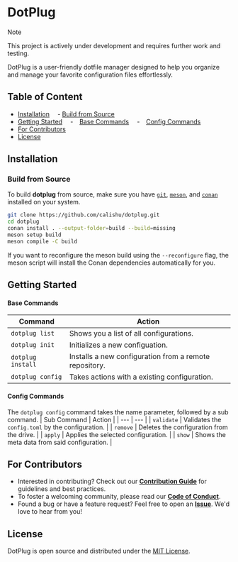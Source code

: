 # DotPlug

> [!NOTE]
> This project is actively under development and requires further work and testing.

DotPlug is a user-friendly dotfile manager designed to help you organize and manage your favorite configuration files effortlessly.

## Table of Content
- [Installation](#installation)
⠀ - [Build from Source](#build-from-source)
- [Getting Started](#getting-started)
⠀ - ⠀[Base Commands](#base-commands)
⠀ - ⠀[Config Commands](#config-commands)
- [For Contributors](#for-contributors)
- [License](#license)

## Installation
### Build from Source
To build **dotplug** from source, make sure you have [`git`](https://git-scm.com/), [`meson`](https://mesonbuild.com/), and [`conan`](https://conan.io/) installed on your system.
```bash
git clone https://github.com/calishu/dotplug.git
cd dotplug
conan install . --output-folder=build --build=missing
meson setup build
meson compile -C build
```
If you want to reconfigure the meson build using the `--reconfigure` flag, the meson script will install the Conan dependencies automatically for you.

## Getting Started
#### Base Commands
| Command           | Action |
| ---               | ---    |
| `dotplug list`    | Shows you a list of all configurations. |
| `dotplug init`    | Initializes a new configuation. |
| `dotplug install` | Installs a new configuration from a remote repository. |
| `dotplug config`  | Takes actions with a existing configuration. |

#### Config Commands
The `dotplug config` command takes the name parameter, followed by a sub command.
| Sub Command | Action |
| ---         | ---    |
| `validate`  | Validates the `config.toml` by the configuration. |
| `remove`    | Deletes the configuration from the drive. |
| `apply`     | Applies the selected configuration. |
| `show`      | Shows the meta data from said configuration. |

## For Contributors
* Interested in contributing? Check out our [**Contribution Guide**](https://github.com/calishu/dotplug/tree/main/.github/CONTRIBUTING.md) for guidelines and best practices.
* To foster a welcoming community, please read our [**Code of Conduct**](https://github.com/calishu/dotplug/tree/main/.github/CODE_OF_CONDUCT.md).
* Found a bug or have a feature request? Feel free to open an [**Issue**](https://github.com/calishu/dotplug/issues). We'd love to hear from you!

## License
DotPlug is open source and distributed under the [MIT License](https://github.com/calishu/dotplug/tree/main/LICENSE).
